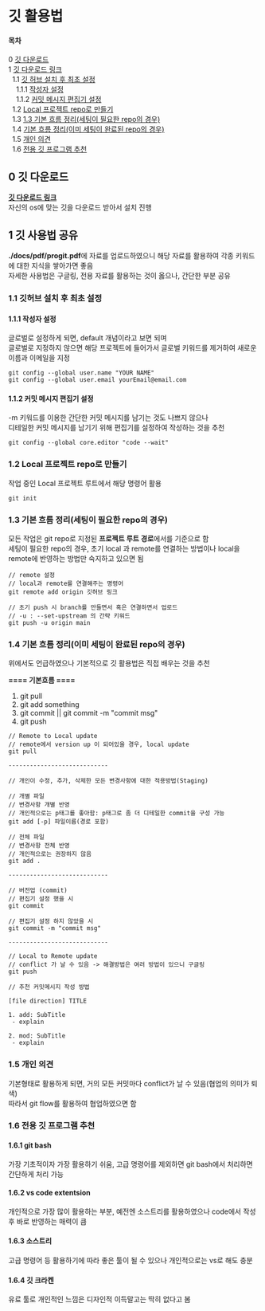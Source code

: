 # 깃 활용법

#### 목차
0 [깃 다운로드](#0-깃-다운로드)  
1 [깃 다운로드 링크](#1-깃-사용법-공유)  
&nbsp;&nbsp;1.1 [깃 허브 설치 후 최초 설정](#11-깃허브-설치-후-최초-설정)  
&nbsp;&nbsp;&nbsp;&nbsp;1.1.1 [작성자 설정](#111-작성자-설정)  
&nbsp;&nbsp;&nbsp;&nbsp;1.1.2 [커밋 메시지 편집기 설정](#112-커밋-메시지-편집기-설정)  
&nbsp;&nbsp;1.2 [Local 프로젝트 repo로 만들기](#12-local-프로젝트-repo로-만들기)  
&nbsp;&nbsp;1.3 [1.3 기본 흐름 정리(세팅이 필요한 repo의 경우)](#13-기본-흐름-정리세팅이-필요한-repo의-경우)  
&nbsp;&nbsp;1.4 [기본 흐름 정리(이미 세팅이 완료된 repo의 경우)](#14-기본-흐름-정리이미-세팅이-완료된-repo의-경우)  
&nbsp;&nbsp;1.5 [개인 의견](#15-개인-의견)  
&nbsp;&nbsp;1.6 [전용 깃 프로그램 추천](#16-전용-깃-프로그램-추천)  




## 0 깃 다운로드
**[깃 다운로드 링크](https://git-scm.com/downloads)**  
자신의 os에 맞는 깃을 다운로드 받아서 설치 진행

## 1 깃 사용법 공유
**./docs/pdf/progit.pdf**에 자료를 업로드하였으니 해당 자료를 활용하여 각종 키워드에 대한 지식을 쌓아가면 좋음  
자세한 사용법은 구글링, 전용 자료를 활용하는 것이 옳으나, 간단한 부분 공유  

### 1.1 깃허브 설치 후 최초 설정

#### 1.1.1 작성자 설정
글로벌로 설정하게 되면, default 개념이라고 보면 되며  
글로벌로 지정하지 않으면 해당 프로젝트에 들어가서 글로벌 키워드를 제거하여 새로운 이름과 이메일을 지정

```
git config --global user.name "YOUR NAME"
git config --global user.email yourEmail@email.com
```

#### 1.1.2 커밋 메시지 편집기 설정
-m 키워드를 이용한 간단한 커밋 메시지를 남기는 것도 나쁘지 않으나  
디테일한 커밋 메시지를 남기기 위해 편집기를 설정하여 작성하는 것을 추천

```
git config --global core.editor "code --wait"
```

### 1.2 Local 프로젝트 repo로 만들기
작업 중인 Local 프로젝트 루트에서 해당 명령어 활용

```
git init
```

### 1.3 기본 흐름 정리(세팅이 필요한 repo의 경우)
모든 작업은 git repo로 지정된 **프로젝트 루트 경로**에서를 기준으로 함  
세팅이 필요한 repo의 경우, 초기 local 과 remote를 연결하는 방법이나 local을 remote에 반영하는 방법만 숙지하고 있으면 됨  

```
// remote 설정
// local과 remote를 연결해주는 명령어
git remote add origin 깃허브 링크 

// 초기 push 시 branch를 만들면서 혹은 연결하면서 업로드
// -u : --set-upstream 의 간략 키워드
git push -u origin main

```

### 1.4 기본 흐름 정리(이미 세팅이 완료된 repo의 경우)
위에서도 언급하였으나 기본적으로 깃 활용법은 직접 배우는 것을 추천  

**\=\=\=\= 기본흐름 \=\=\=\=**  
1. git pull
2. git add something
3. git commit   || git commit -m "commit msg"
4. git push

```
// Remote to Local update
// remote에서 version up 이 되어있을 경우, local update
git pull

----------------------------

// 개인이 수정, 추가, 삭제한 모든 변경사항에 대한 적용방법(Staging)

// 개별 파일
// 변경사항 개별 반영
// 개인적으로는 p태그를 좋아함: p태그로 좀 더 디테일한 commit을 구성 가능
git add [-p] 파일이름(경로 포함)

// 전체 파일
// 변경사항 전체 반영
// 개인적으로는 권장하지 않음
git add .

----------------------------

// 버전업 (commit)
// 편집기 설정 했을 시
git commit

// 편집기 설정 하지 않았을 시
git commit -m "commit msg"

----------------------------

// Local to Remote update
// conflict 가 날 수 있음 -> 해결방법은 여러 방법이 있으니 구글링
git push
```

```
// 추천 커밋메시지 작성 방법

[file direction] TITLE

1. add: SubTitle
 - explain

2. mod: SubTitle
 - explain

```

### 1.5 개인 의견
기본형태로 활용하게 되면, 거의 모든 커밋마다 conflict가 날 수 있음(협업의 의미가 퇴색)  
따라서 git flow를 활용하여 협업하였으면 함

### 1.6 전용 깃 프로그램 추천

#### 1.6.1 git bash
가장 기초적이자 가장 활용하기 쉬움, 고급 명령어를 제외하면 git bash에서 처리하면 간단하게 처리 가능

#### 1.6.2 vs code extentsion
개인적으로 가장 많이 활용하는 부분, 예전엔 소스트리를 활용하였으나 code에서 작성 후 바로 반영하는 매력이 큼

#### 1.6.3 소스트리
고급 명령어 등 활용하기에 따라 좋은 툴이 될 수 있으나 개인적으로는 vs로 해도 충분

#### 1.6.4 깃 크라켄
유료 툴로 개인적인 느낌은 디자인적 이득말고는 딱히 없다고 봄
